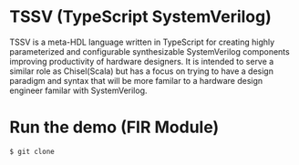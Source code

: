 # TSSV  (TypeScript SystemVerilog)

TSSV is a meta-HDL language written in TypeScript for creating highly parameterized and configurable synthesizable
SystemVerilog components improving productivity of hardware designers. It is intended to serve a similar role as
Chisel(Scala) but has a focus on trying to have a design paradigm and syntax that will be more familar to a
hardware design engineer familar with SystemVerilog.


# Run the demo  (FIR Module)

```
$ git clone 
```
